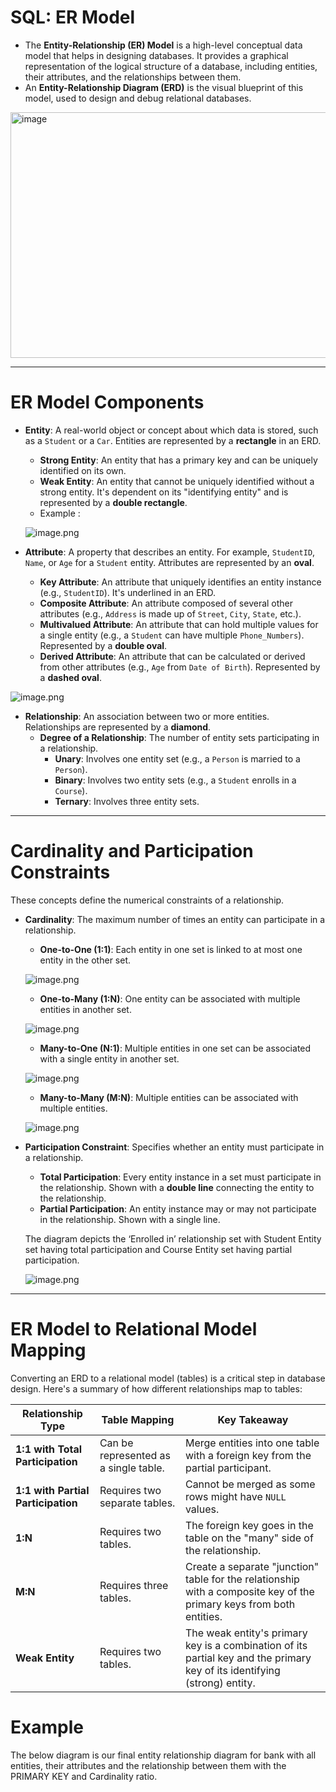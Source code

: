 # SQL: ER Model

- The **Entity-Relationship (ER) Model** is a high-level conceptual data model that helps in designing databases. It provides a graphical representation of the logical structure of a database, including entities, their attributes, and the relationships between them.
- An **Entity-Relationship Diagram (ERD)** is the visual blueprint of this model, used to design and debug relational databases.

<img width="1000" height="393" alt="image" src="https://github.com/user-attachments/assets/e2450b90-e5b9-497f-ad2d-e00fd90ae683" />


---

# **ER Model Components**

- **Entity**: A real-world object or concept about which data is stored, such as a `Student` or a `Car`. Entities are represented by a **rectangle** in an ERD.
    - **Strong Entity**: An entity that has a primary key and can be uniquely identified on its own.
    - **Weak Entity**: An entity that cannot be uniquely identified without a strong entity. It's dependent on its "identifying entity" and is represented by a **double rectangle**.
    - Example :
    
    ![image.png](attachment:f6d04656-38c2-409b-8822-51cf3b460459:image.png)
    
- **Attribute**: A property that describes an entity. For example, `StudentID`, `Name`, or `Age` for a `Student` entity. Attributes are represented by an **oval**.
    - **Key Attribute**: An attribute that uniquely identifies an entity instance (e.g., `StudentID`). It's underlined in an ERD.
    - **Composite Attribute**: An attribute composed of several other attributes (e.g., `Address` is made up of `Street`, `City`, `State`, etc.).
    - **Multivalued Attribute**: An attribute that can hold multiple values for a single entity (e.g., a `Student` can have multiple `Phone_Numbers`). Represented by a **double oval**.
    - **Derived Attribute**: An attribute that can be calculated or derived from other attributes (e.g., `Age` from `Date of Birth`). Represented by a **dashed oval**.

![image.png](attachment:20c1ec62-ce2e-4927-a8f6-a0f5f68267e6:image.png)

- **Relationship**: An association between two or more entities. Relationships are represented by a **diamond**.
    - **Degree of a Relationship**: The number of entity sets participating in a relationship.
        - **Unary**: Involves one entity set (e.g., a `Person` is married to a `Person`).
        - **Binary**: Involves two entity sets (e.g., a `Student` enrolls in a `Course`).
        - **Ternary**: Involves three entity sets.

---

# **Cardinality and Participation Constraints**

These concepts define the numerical constraints of a relationship.

- **Cardinality**: The maximum number of times an entity can participate in a relationship.
    - **One-to-One (1:1)**: Each entity in one set is linked to at most one entity in the other set.
    
    ![image.png](attachment:6aff853f-2b17-4396-93eb-b0430b33844c:image.png)
    
    - **One-to-Many (1:N)**: One entity can be associated with multiple entities in another set.
    
    ![image.png](attachment:5ca9a709-c2e8-434e-aeb9-27c9cdcc2052:image.png)
    
    - **Many-to-One (N:1)**: Multiple entities in one set can be associated with a single entity in another set.
    
    ![image.png](attachment:d1e82c42-37e3-4bb8-a7ba-e076e36dc131:image.png)
    
    - **Many-to-Many (M:N)**: Multiple entities can be associated with multiple entities.
    
    ![image.png](attachment:73fad663-54ad-43b3-8390-d2285a2e3459:image.png)
    
- **Participation Constraint**: Specifies whether an entity must participate in a relationship.
    - **Total Participation**: Every entity instance in a set must participate in the relationship. Shown with a **double line** connecting the entity to the relationship.
    - **Partial Participation**: An entity instance may or may not participate in the relationship. Shown with a single line.
    
    The diagram depicts the ‘Enrolled in’ relationship set with Student Entity set having total participation and Course Entity set having partial participation.
    
    ![image.png](attachment:de9e0df2-0904-465a-83e2-60e882a4cef0:image.png)
    

---

# **ER Model to Relational Model Mapping**

Converting an ERD to a relational model (tables) is a critical step in database design. Here's a summary of how different relationships map to tables:

| **Relationship Type** | **Table Mapping** | **Key Takeaway** |
| --- | --- | --- |
| **1:1 with Total Participation** | Can be represented as a single table. | Merge entities into one table with a foreign key from the partial participant. |
| **1:1 with Partial Participation** | Requires two separate tables. | Cannot be merged as some rows might have `NULL` values. |
| **1:N** | Requires two tables. | The foreign key goes in the table on the "many" side of the relationship. |
| **M:N** | Requires three tables. | Create a separate "junction" table for the relationship with a composite key of the primary keys from both entities. |
| **Weak Entity** | Requires two tables. | The weak entity's primary key is a combination of its partial key and the primary key of its identifying (strong) entity. |

# Example

The below diagram is our final entity relationship diagram for bank with all entities, their attributes and the relationship between them with the PRIMARY KEY and Cardinality ratio.
